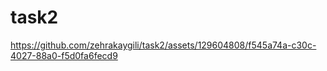 # task2




https://github.com/zehrakaygili/task2/assets/129604808/f545a74a-c30c-4027-88a0-f5d0fa6fecd9

